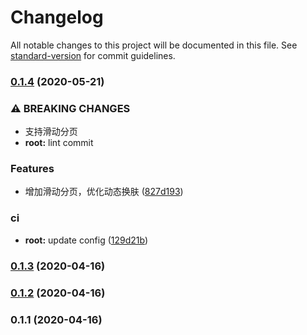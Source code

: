 # Changelog

All notable changes to this project will be documented in this file. See [standard-version](https://github.com/conventional-changelog/standard-version) for commit guidelines.

### [0.1.4](https://repo.asleepwalker.tk/taowt/decorate-ts/compare/0.1.3...0.1.4) (2020-05-21)


### ⚠ BREAKING CHANGES

* 支持滑动分页
* **root:** lint commit

### Features

* 增加滑动分页，优化动态换肤 ([827d193](https://repo.asleepwalker.tk/taowt/decorate-ts/commit/827d193de3ca409ec1e2ba550911d38549ce0cb5))


### ci

* **root:** update config ([129d21b](https://repo.asleepwalker.tk/taowt/decorate-ts/commit/129d21b4c87a3813e56f1baa2bcb6d7e9a994697))

### [0.1.3](https://repo.asleepwalker.tk/taowt/decorate-ts/compare/0.1.2...0.1.3) (2020-04-16)

### [0.1.2](https://repo.asleepwalker.tk/taowt/decorate-ts/compare/0.1.1...0.1.2) (2020-04-16)

### 0.1.1 (2020-04-16)
